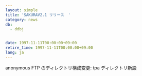 ```yaml
---
layout: simple
title: 'SAKURAV2.1 リリース　'
category: news
db:
  - ddbj


date: 1997-11-11T00:00:00+09:00
retire_time: 1997-11-11T00:00:00+09:00
lang: ja
---
```


anonymous FTP のディレクトリ構成変更: tpa ディレクトリ新設　
